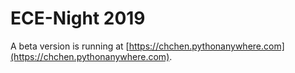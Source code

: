 # ECE-Night 2019

A beta version is running at [https://chchen.pythonanywhere.com](https://chchen.pythonanywhere.com).
